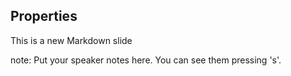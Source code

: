 ##  Properties

This is a new Markdown slide

note:
    Put your speaker notes here.
    You can see them pressing 's'.
